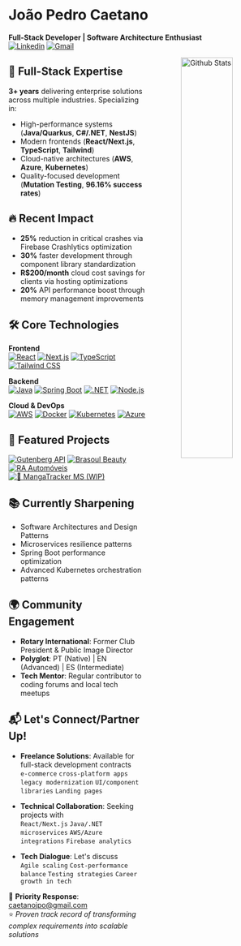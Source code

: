 # João Pedro Caetano 
**Full-Stack Developer | Software Architecture Enthusiast**  
[![Linkedin](https://img.shields.io/badge/-LinkedIn-blue?style=flat&logo=Linkedin&logoColor=white)](https://www.linkedin.com/in/caetanojpo/)
[![Gmail](https://img.shields.io/badge/-Gmail-c14438?style=flat&logo=Gmail&logoColor=white)](mailto:caetanojpo@gmail.com)

<div align="center">
  <img width="45%" align="right" alt="Github Stats" src="https://github-readme-stats.vercel.app/api?username=caetanojpo&show_icons=true&hide_border=true&theme=radical" />
</div>

## 🚀 Full-Stack Expertise

**3+ years** delivering enterprise solutions across multiple industries. Specializing in:
- High-performance systems (**Java/Quarkus**, **C#/.NET**, **NestJS**)
- Modern frontends (**React/Next.js**, **TypeScript**, **Tailwind**)
- Cloud-native architectures (**AWS**, **Azure**, **Kubernetes**)
- Quality-focused development (**Mutation Testing**, **96.16% success rates**)

## 🔥 Recent Impact
- **25%** reduction in critical crashes via Firebase Crashlytics optimization
- **30%** faster development through component library standardization
- **R$200/month** cloud cost savings for clients via hosting optimizations
- **20%** API performance boost through memory management improvements

## 🛠️ Core Technologies

**Frontend**  
[![React](https://img.shields.io/badge/-React-61DAFB?logo=react&logoColor=white)](https://reactjs.org/)
[![Next.js](https://img.shields.io/badge/-Next.js-000000?logo=next.js)](https://nextjs.org/)
[![TypeScript](https://img.shields.io/badge/-TypeScript-3178C6?logo=typescript)](https://www.typescriptlang.org/)
[![Tailwind CSS](https://img.shields.io/badge/-Tailwind_CSS-38B2AC?logo=tailwind-css)](https://tailwindcss.com/)

**Backend**  
[![Java](https://img.shields.io/badge/-Java-007396?logo=java)](https://java.com/)
[![Spring Boot](https://img.shields.io/badge/-Spring_Boot-6DB33F?logo=spring)](https://spring.io/)
[![.NET](https://img.shields.io/badge/-.NET-512BD4?logo=.net)](https://dotnet.microsoft.com/)
[![Node.js](https://img.shields.io/badge/-Node.js-339933?logo=node.js)](https://nodejs.org/)

**Cloud & DevOps**  
[![AWS](https://img.shields.io/badge/-AWS-232F3E?logo=amazon-aws)](https://aws.amazon.com/)
[![Docker](https://img.shields.io/badge/-Docker-2496ED?logo=docker)](https://www.docker.com/)
[![Kubernetes](https://img.shields.io/badge/-Kubernetes-326CE5?logo=kubernetes)](https://kubernetes.io/)
[![Azure](https://img.shields.io/badge/-Azure-0089D6?logo=microsoft-azure)](https://azure.microsoft.com/)

## 🌟 Featured Projects

[![Gutenberg API](https://github-readme-stats.vercel.app/api/pin/?username=caetanojpo&repo=gutenberg-api&theme=radical)](https://github.com/caetanojpo/gutenberg-api)
[![Brasoul Beauty](https://github-readme-stats.vercel.app/api/pin/?username=caetanojpo&repo=brasoul-beauty-care&theme=radical)](https://www.brasoulbeautycare.com/)
[![RA Automóveis](https://github-readme-stats.vercel.app/api/pin/?username=caetanojpo&repo=ra-automoveis&theme=radical)](https://github.com/caetanojpo/ra-automoveis)
[![🚧 MangaTracker MS (WIP)](https://github-readme-stats.vercel.app/api/pin/?username=caetanojpo&repo=mangatracker-ms-manga&theme=radical&title_color=FFA500)](https://github.com/caetanojpo/mangatracker-ms-manga)

## 📚 Currently Sharpening
- Software Architectures and Design Patterns
- Microservices resilience patterns
- Spring Boot performance optimization
- Advanced Kubernetes orchestration patterns

## 🌍 Community Engagement
- **Rotary International**: Former Club President & Public Image Director
- **Polyglot**: PT (Native) | EN (Advanced) | ES (Intermediate)
- **Tech Mentor**: Regular contributor to coding forums and local tech meetups

## 📬 Let's Connect/Partner Up!

- **Freelance Solutions**: Available for full-stack development contracts  
  `e-commerce` `cross-platform apps` `legacy modernization` `UI/component libraries` `Landing pages`

- **Technical Collaboration**: Seeking projects with  
  `React/Next.js` `Java/.NET microservices` `AWS/Azure integrations` `Firebase analytics`

- **Tech Dialogue**: Let's discuss  
  `Agile scaling` `Cost-performance balance` `Testing strategies` `Career growth in tech`

📧 **Priority Response**: caetanojpo@gmail.com  
⭐ _Proven track record of transforming complex requirements into scalable solutions_
